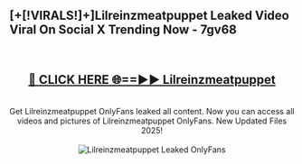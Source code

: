 <h2>[+[!VIRALS!]+]Lilreinzmeatpuppet Leaked Video Viral On Social X Trending Now - 7gv68</h2>
<br>
<div align="center">
<h2><a href="https://libra.edu.pl?Lilreinzmeatpuppet" rel="nofollow">🔴 CLICK HERE 🌐==►► Lilreinzmeatpuppet</a></h2>
<br>
Get Lilreinzmeatpuppet OnlyFans leaked all content. Now you can access all videos and pictures of Lilreinzmeatpuppet OnlyFans. New Updated Files 2025!
<br>
<br>
<a href="https://libra.edu.pl?Lilreinzmeatpuppet" rel="nofollow" data-target="animated-image.originalLink"><img src="https://i.ibb.co.com/WyWwxjT/player-gif2.gif" alt="Lilreinzmeatpuppet Leaked OnlyFans" style="max-width: 100%; display: inline-block;" data-target="animated-image.originalImage"></a>
</div>
<br>
